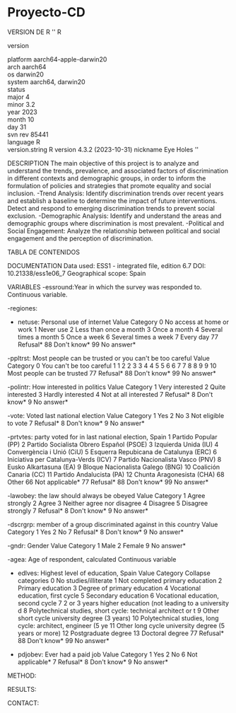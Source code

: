 # Proyecto-CD

VERSION DE R
'' R 

version 

platform       aarch64-apple-darwin20      
arch           aarch64                     
os             darwin20                    
system         aarch64, darwin20           
status                                     
major          4                           
minor          3.2                         
year           2023                        
month          10                          
day            31                          
svn rev        85441                       
language       R                           
version.string R version 4.3.2 (2023-10-31)
nickname       Eye Holes   '' 


DESCRIPTION 
The main objective of this project is to analyze and understand the trends, prevalence, and associated factors of discrimination in different contexts and demographic groups, in order to inform the formulation of policies and strategies that promote equality and social inclusion. 
-Trend Analysis: Identify discrimination trends over recent years and establish a baseline to determine the impact of future interventions. Detect and respond to emerging discrimination trends to prevent social exclusion.
-Demographic Analysis: Identify and understand the areas and demographic groups where discrimination is most prevalent.
-Political and Social Engagement: Analyze the relationship between political and social engagement and the perception of discrimination.


TABLA DE CONTENIDOS


DOCUMENTATION
Data used: ESS1 - integrated file, edition 6.7
DOI: 10.21338/ess1e06_7
Geographical scope: Spain

VARIABLES
-essround:Year in which the survey was responded to. Continuous variable.

-regiones:


- netuse: Personal use of internet
Value	Category
0	No access at home or work
1	Never use
2	Less than once a month
3	Once a month
4	Several times a month
5	Once a week
6	Several times a week
7	Every day
77	Refusal*
88	Don't know*
99	No answer*


-ppltrst: Most people can be trusted or you can't be too careful
Value	Category
0	You can't be too careful
1	1
2	2
3	3
4	4
5	5
6	6
7	7
8	8
9	9
10	Most people can be trusted
77	Refusal*
88	Don't know*
99	No answer*


-polintr: How interested in politics
Value	Category
1	Very interested
2	Quite interested
3	Hardly interested
4	Not at all interested
7	Refusal*
8	Don't know*
9	No answer*

-vote: Voted last national election
Value	Category
1	Yes
2	No
3	Not eligible to vote
7	Refusal*
8	Don't know*
9	No answer*

-prtvtes: party voted for in last national election, Spain
1	Partido Popular (PP)
2	Partido Socialista Obrero Español (PSOE)
3	Izquierda Unida (IU)
4	Convergència i Unió (CiU)
5	Esquerra Repubicana de Catalunya (ERC)
6	Iniciativa per Catalunya-Verds (ICV)
7	Partido Nacionalista Vasco (PNV)
8	Eusko Alkartasuna (EA)
9	Bloque Nacionalista Galego (BNG)
10	Coalición Canaria (CC)
11	Partido Andalucista (PA)
12	Chunta Aragonesista (CHA)
68	Other
66	Not applicable*
77	Refusal*
88	Don't know*
99	No answer*

-lawobey: the law should always be obeyed
Value	Category
1	Agree strongly
2	Agree
3	Neither agree nor disagree
4	Disagree
5	Disagree strongly
7	Refusal*
8	Don't know*
9	No answer*

-dscrgrp: member of a group discriminated against in this country
Value	Category
1	Yes
2	No
7	Refusal*
8	Don't know*
9	No answer*


-gndr: Gender
Value	Category
1	Male
2	Female
9	No answer*

-agea: Age of respondent, calculated
Continuous variable

- edlves: Highest level of education, Spain
Value	Category
Collapse categories
0	No studies/illiterate
1	Not completed primary education
2	Primary education
3	Degree of primary education
4	Vocational education, first cycle
5	Secondary education
6	Vocational education, second cycle
7	2 or 3 years higher education (not leading to a university d
8	Polytechnical studies, short cycle: technical architect or t
9	Other short cycle university degree (3 years)
10	Polytechnical studies, long cycle: architect, engineer (5 ye
11	Other long cycle university degree (5 years or more)
12	Postgraduate degree
13	Doctoral degree
77	Refusal*
88	Don't know*
99	No answer*

- pdjobev: Ever had a paid job
Value	Category
1	Yes
2	No
6	Not applicable*
7	Refusal*
8	Don't know*
9	No answer*


METHOD:


RESULTS:


CONTACT:

